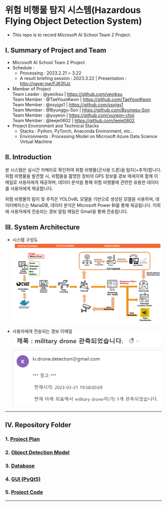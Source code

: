 # 위험 비행물 탐지 시스템(Hazardous Flying Object Detection System)
- This repo is to record Microsoft AI School Team 2 Project.


## I. Summary of Project and Team
- Microsoft AI School Team 2 Project
- Schedule : 
    - Processing : 2023.2.21 ~ 3.22
    - A result briefing session : 2023.3.22 | Presentation : http://naver.me/FJ63fjJz
- Member of Project   
    Team Leader : @yeoiksu | https://github.com/yeoiksu  
    Team Member : @TaeYounKwon | https://github.com/TaeYounKwon  
    Team Member : @ssyjgs1 | https://github.com/ssyjgs1  
    Team Member : @Byunggu-Son | https://github.com/Byunggu-Son  
    Team Member : @yuyeon | https://github.com/yuyeon-choi  
    Team Member : @leeje0602 | https://github.com/leeje0602
- Project Environment and Technical Stacks
    - Stacks : Python, PyTorch, Anaconda Environment, etc...
    - Environments : Processing Model on Microsoft Azure Data Science Virtual Machine

## II. Introduction  
본 시스템은 실시간 카메라로 확인하여 위험 비행물(군사용 드론)을 탐지(+추적)합니다. 위험 비행물을 발견할 시, 위험물을 촬영한 장비의 GPS 정보를 경보 메세지와 함께 이메일로 사용자에게 제공하며, 데이터 분석을 통해 위험 비행물에 관련한 유용한 데이터를 사용자에게 제공합니다.  

위험 비행물의 탐지 및 추적은 YOLOv8L 모델을 기반으로 생성된 모델을 사용하며, 데이터베이스는 MariaDB, 데이터 분석은 Microsoft Power BI를 통해 제공됩니다. 이외에 사용자에게 전송되는 경보 알림 메일은 Gmail을 통해 전송됩니다.

## III. System Architecture  
- 시스템 구성도
![system architecture](images/system%20architecture.png)

- 사용자에게 전송되는 경보 이메일
![alarm for user](images/alarm%20for%20user.png)


<!-- [Azure. ADO.NET & CRUD](https://github.com/yeoiksu/Microsoft-AI-School/tree/main/2022.11/11.10_d27_azure) -->
<hr>

## IV. Repository Folder
### 1. [Project Plan](#https://github.com/yeoiksu/MS-AI-PROJECT/tree/main/01.%20Project%20Plan)
### 2. [Object Detection Model](#2-object-detection-model)
### 3. [Database](#3-database)
### 4. [GUI (PyQt5)](#4-gui-pyqt5)
### 5. [Project Code](#5-project-code)

<hr>